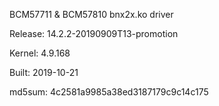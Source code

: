 BCM57711 & BCM57810 bnx2x.ko driver

Release: 14.2.2-20190909T13-promotion

Kernel: 4.9.168

Built: 2019-10-21

md5sum: 4c2581a9985a38ed3187179c9c14c175
